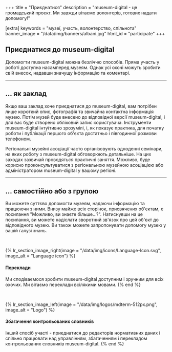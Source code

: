 +++
title = "Приєднатися"
description = "museum-digital - це громадський проєкт. Ми завжди вітаємо волонтерів, готових надати допомогу!"

[extra]
keywords = "музеї, участь, волонтерство, спільнота"
banner_image = "/data/img/banners/albani.jpg"
html_id = "participate"
+++

## Приєднатися до museum-digital

Допомогти museum-digital можна безліччю способів. Пряма участь у роботі доступна насамперед музеям. Однак усі охочі можуть зробити свій внесок, надавши значущу інформацію та коментарі.

----

## ... як заклад

Якщо ваш заклад хоче приєднатися до museum-digital, вам потрібен лише короткий опис, фотографія та звичайна контактна інформація музею. Потім музей буде внесено до відповідної версії museum-digital, і для вас буде створено обліковий запис користувача. Інструменти museum-digital інтуїтивно зрозумілі, і, як показує практика, для початку роботи і публікації першого об'єкта достатньо і півгодинної розмови телефоном.

Регіональні музейні асоціації часто організовують одноденні семінари, на яких роботу з museum-digital обговорюють детальніше. На цих заходах зазвичай проводяться практичні заняття. Можливо, буде корисно проконсультуватися з регіональною музейною асоціацією або адміністратором museum-digital у вашому регіоні.

----

## ... самостійно або з групою

Ви можете суттєво допомогти музеям, надаючи інформацію та працюючи з ними. Внизу майже всіх сторінок, присвячених об'єктам, є посилання "Можливо, ви знаєте більше...?". Натиснувши на це посилання, ви можете надіслати зворотний зв'язок про цей об'єкт до відповідного музею. Ви також можете запропонувати допомогу музею у вашій галузі знань.

<br/>

{% lr_section_image_right(image = "/data/img/icons/Language-Icon.svg", image_alt = "Language icon") %}
#### Переклади

Ми сподіваємося зробити museum-digital доступним і зручним для всіх охочих. Ми вітаємо переклади всілякими мовами.
{% end %}

<br/>

{% lr_section_image_left(image = "/data/img/logos/mdterm-512px.png", image_alt = "Logo") %}
#### Збагачення контрольованих словників

Інший спосіб участі - приєднатися до редакторів нормативних даних і спільно працювати над управлінням, збагаченням і перекладом контрольованих словників museum-digital.
{% end %}
